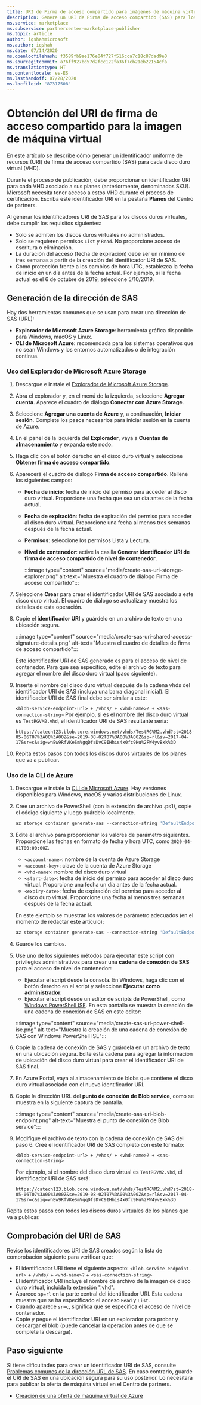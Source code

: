 ```yaml
---
title: URI de Firma de acceso compartido para imágenes de máquina virtual | Azure Marketplace
description: Genere un URI de Firma de acceso compartido (SAS) para los discos duros virtuales (VHD) en Azure Marketplace.
ms.service: marketplace
ms.subservice: partnercenter-marketplace-publisher
ms.topic: article
author: iqshahmicrosoft
ms.author: iqshah
ms.date: 07/14/2020
ms.openlocfilehash: f3589fb9ae176e04f727f516cca7c18c87dad9e0
ms.sourcegitcommit: a76ff927bd57d2fcc122fa36f7cb21eb22154cfa
ms.translationtype: HT
ms.contentlocale: es-ES
ms.lasthandoff: 07/28/2020
ms.locfileid: "87317508"
---
```

# <a name="get-shared-access-signature-uri-for-your-vm-image"></a>Obtención del URI de firma de acceso compartido para la imagen de máquina virtual

En este artículo se describe cómo generar un identificador uniforme de recursos (URI) de firma de acceso compartido (SAS) para cada disco duro virtual (VHD).

Durante el proceso de publicación, debe proporcionar un identificador URI para cada VHD asociado a sus planes (anteriormente, denominados SKU). Microsoft necesita tener acceso a estos VHD durante el proceso de certificación. Escriba este identificador URI en la pestaña **Planes** del Centro de partners.

Al generar los identificadores URI de SAS para los discos duros virtuales, debe cumplir los requisitos siguientes:

* Solo se admiten los discos duros virtuales no administrados.
* Solo se requieren permisos `List` y `Read`. No proporcione acceso de escritura o eliminación.
* La duración del acceso (fecha de expiración) debe ser un mínimo de tres semanas a partir de la creación del identificador URI de SAS.
* Como protección frente a los cambios de hora UTC, establezca la fecha de inicio en un día antes de la fecha actual. Por ejemplo, si la fecha actual es el 6 de octubre de 2019, seleccione 5/10/2019.

## <a name="generate-the-sas-address"></a>Generación de la dirección de SAS

Hay dos herramientas comunes que se usan para crear una dirección de SAS (URL):

* **Explorador de Microsoft Azure Storage**: herramienta gráfica disponible para Windows, macOS y Linux.
* **CLI de Microsoft Azure**: recomendada para los sistemas operativos que no sean Windows y los entornos automatizados o de integración continua.

### <a name="use-microsoft-storage-explorer"></a>Uso del Explorador de Microsoft Azure Storage

1. Descargue e instale el [Explorador de Microsoft Azure Storage](https://azure.microsoft.com/features/storage-explorer/).
2. Abra el explorador y, en el menú de la izquierda, seleccione **Agregar cuenta**. Aparece el cuadro de diálogo **Conectar con Azure Storage**.
3. Seleccione **Agregar una cuenta de Azure** y, a continuación, **Iniciar sesión**. Complete los pasos necesarios para iniciar sesión en la cuenta de Azure.
4. En el panel de la izquierda del **Explorador**, vaya a **Cuentas de almacenamiento** y expanda este nodo.
5. Haga clic con el botón derecho en el disco duro virtual y seleccione **Obtener firma de acceso compartido**.
6. Aparecerá el cuadro de diálogo **Firma de acceso compartido**. Rellene los siguientes campos:

    * **Fecha de inicio**: fecha de inicio del permiso para acceder al disco duro virtual. Proporcione una fecha que sea un día antes de la fecha actual.
    * **Fecha de expiración**: fecha de expiración del permiso para acceder al disco duro virtual. Proporcione una fecha al menos tres semanas después de la fecha actual.
    * **Permisos**: seleccione los permisos Lista y Lectura.
    * **Nivel de contenedor**: active la casilla **Generar identificador URI de firma de acceso compartido de nivel de contenedor**.

        :::image type="content" source="media/create-sas-uri-storage-explorer.png" alt-text="Muestra el cuadro de diálogo Firma de acceso compartido":::

7. Seleccione **Crear** para crear el identificador URI de SAS asociado a este disco duro virtual. El cuadro de diálogo se actualiza y muestra los detalles de esta operación.
8. Copie el **identificador URI** y guárdelo en un archivo de texto en una ubicación segura.

    :::image type="content" source="media/create-sas-uri-shared-access-signature-details.png" alt-text="Muestra el cuadro de detalles de firma de acceso compartido":::

    Este identificador URI de SAS generado es para el acceso de nivel de contenedor. Para que sea específico, edite el archivo de texto para agregar el nombre del disco duro virtual (paso siguiente).

9. Inserte el nombre del disco duro virtual después de la cadena vhds del identificador URI de SAS (incluya una barra diagonal inicial). El identificador URI de SAS final debe ser similar a este:

    `<blob-service-endpoint-url> + /vhds/ + <vhd-name>? + <sas-connection-string>` Por ejemplo, si es el nombre del disco duro virtual es `TestRGVM2.vhd`, el identificador URI de SAS resultante sería:

    `https://catech123.blob.core.windows.net/vhds/TestRGVM2.vhd?st=2018-05-06T07%3A00%3A00Z&se=2019-08-02T07%3A00%3A00Z&sp=rl&sv=2017-04-17&sr=c&sig=wnEw9RfVKeSmVgqDfsDvC9IHhis4x0fc9Hu%2FW4yvBxk%3D`

10. Repita estos pasos con todos los discos duros virtuales de los planes que va a publicar.

### <a name="using-azure-cli"></a>Uso de la CLI de Azure

1. Descargue e instale la [CLI de Microsoft Azure](https://azure.microsoft.com/documentation/articles/xplat-cli-install/). Hay versiones disponibles para Windows, macOS y varias distribuciones de Linux.
2. Cree un archivo de PowerShell (con la extensión de archivo .ps1), copie el código siguiente y luego guárdelo localmente.

    ```PowerShell
    az storage container generate-sas --connection-string 'DefaultEndpointsProtocol=https;AccountName=<account-name>;AccountKey=<account-key>;EndpointSuffix=core.windows.net' --name <vhd-name> --permissions rl --start '<start-date>' --expiry '<expiry-date>'
    ```

3. Edite el archivo para proporcionar los valores de parámetro siguientes. Proporcione las fechas en formato de fecha y hora UTC, como `2020-04-01T00:00:00Z`.

    * `<account-name>`: nombre de la cuenta de Azure Storage
    * `<account-key>`: clave de la cuenta de Azure Storage
    * `<vhd-name>`: nombre del disco duro virtual
    * `<start-date>`: fecha de inicio del permiso para acceder al disco duro virtual. Proporcione una fecha un día antes de la fecha actual.
    * `<expiry-date>`: fecha de expiración del permiso para acceder al disco duro virtual. Proporcione una fecha al menos tres semanas después de la fecha actual.

    En este ejemplo se muestran los valores de parámetro adecuados (en el momento de redactar este artículo):

    ```PowerShell
    az storage container generate-sas --connection-string 'DefaultEndpointsProtocol=https;AccountName=st00009;AccountKey=6L7OWFrlabs7Jn23OaR3rvY5RykpLCNHJhxsbn9ONc+bkCq9z/VNUPNYZRKoEV1FXSrvhqq3aMIDI7N3bSSvPg==;EndpointSuffix=core.windows.net' --name vhds --permissions rl --start '2020-04-01T00:00:00Z' --expiry '2021-04-01T00:00:00Z'
    ```

4. Guarde los cambios.
5. Use uno de los siguientes métodos para ejecutar este script con privilegios administrativos para crear una **cadena de conexión de SAS** para el acceso de nivel de contenedor:

    * Ejecutar el script desde la consola. En Windows, haga clic con el botón derecho en el script y seleccione **Ejecutar como administrador**.
    * Ejecutar el script desde un editor de scripts de PowerShell, como [Windows PowerShell ISE](https://docs.microsoft.com/powershell/scripting/components/ise/introducing-the-windows-powershell-ise). En esta pantalla se muestra la creación de una cadena de conexión de SAS en este editor:

     :::image type="content" source="media/create-sas-uri-power-shell-ise.png" alt-text="Muestra la creación de una cadena de conexión de SAS con Windows PowerShell ISE":::

6. Copie la cadena de conexión de SAS y guárdela en un archivo de texto en una ubicación segura. Edite esta cadena para agregar la información de ubicación del disco duro virtual para crear el identificador URI de SAS final.
7. En Azure Portal, vaya al almacenamiento de blobs que contiene el disco duro virtual asociado con el nuevo identificador URI.
8. Copie la dirección URL del **punto de conexión de Blob service**, como se muestra en la siguiente captura de pantalla.

    :::image type="content" source="media/create-sas-uri-blob-endpoint.png" alt-text="Muestra el punto de conexión de Blob service":::

9. Modifique el archivo de texto con la cadena de conexión de SAS del paso 6. Cree el identificador URI de SAS completo con este formato:

    `<blob-service-endpoint-url> + /vhds/ + <vhd-name>? + <sas-connection-string>`

    Por ejemplo, si el nombre del disco duro virtual es `TestRGVM2.vhd`, el identificador URI de SAS será:

    `https://catech123.blob.core.windows.net/vhds/TestRGVM2.vhd?st=2018-05-06T07%3A00%3A00Z&se=2019-08-02T07%3A00%3A00Z&sp=rl&sv=2017-04-17&sr=c&sig=wnEw9RfVKeSmVgqDfsDvC9IHhis4x0fc9Hu%2FW4yvBxk%3D`

Repita estos pasos con todos los discos duros virtuales de los planes que va a publicar.

## <a name="verify-the-sas-uri"></a>Comprobación del URI de SAS

Revise los identificadores URI de SAS creados según la lista de comprobación siguiente para verificar que:

* El identificador URI tiene el siguiente aspecto: `<blob-service-endpoint-url>` + `/vhds/` + `<vhd-name>?` + `<sas-connection-string>`
* El identificador URI incluye el nombre de archivo de la imagen de disco duro virtual, incluida la extensión ".vhd".
* Aparece `sp=rl` en la parte central del identificador URI. Esta cadena muestra que se ha especificado el acceso `Read` y `List`.
* Cuando aparece `sr=c`, significa que se especifica el acceso de nivel de contenedor.
* Copie y pegue el identificador URI en un explorador para probar y descargar el blob (puede cancelar la operación antes de que se complete la descarga).

## <a name="next-step"></a>Paso siguiente

Si tiene dificultades para crear un identificador URI de SAS, consulte [Problemas comunes de la dirección URL de SAS](common-sas-uri-issues.md). En caso contrario, guarde el URI de SAS en una ubicación segura para su uso posterior. Lo necesitará para publicar la oferta de máquina virtual en el Centro de partners.

* [Creación de una oferta de máquina virtual de Azure](azure-vm-create-offer.md)
